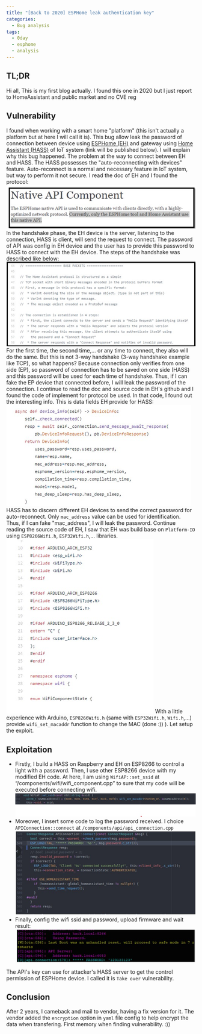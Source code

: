 ```yaml
---
title: "[Back to 2020] ESPHome leak authentication key"
categories:
  - Bug analysis
tags:
  - 0day
  - esphome
  - analysis
---
```


## TL;DR
Hi all, This is my first blog actually. I found this one in 2020 but I just report to HomeAssistant and public market and no CVE reg 

## Vulnerability
I found when working with a smart home "platform" (this isn't actually a platform but at here I will call it is). This bug allow leak the password of connection between device using [ESPHome (EH)](https://esphome.io/) and gateway using [Home Assistant (HASS)](https://www.home-assistant.io/) of IoT system (link will be published below).
I will explain why this bug happened. The problem at the way to connect between EH and HASS. The HASS possesses the "auto-reconnecting with devices" feature. Auto-reconnect is a normal and necessary feature in IoT system, but way to perform it not secure. I read the doc of EH and I found the protocol:
![Native Api](/assets/images/esphome/native_api.jpg)
In the handshake phase, the EH device is the server, listening to the connection, HASS is client, will send the request to connect. The password of API was config in EH device and the user has to provide this password to HASS to connect with the EH device. The steps of the handshake was described like below:
![Handshake](/assets/images/esphome/handshake.jpg)
For the first time, the second time,... or any time to connect, they also will do the same. But this is not 3-way handshake (3-way handshake example like TCP), so what happens? Because connection only verifies from one side (EP), so password of connection has to be saved on one side (HASS) and this password will be used for each time of handshake. Thus, if I can fake the EP device that connected before, I will leak the password of the connection. I continue to read the doc and source code in EH's github and I found the code of implement for protocol be used. In that code, I found out the interesting info. This is data fields EH provide for HASS:
![Device Info](/assets/images/esphome/device_info.jpg)
HASS has to discern different EH devices to send the correct password for auto-reconnect. Only `mac_address` value can be used for identification. Thus, if I can fake "mac_address", I will leak the password. Continue reading the source code of EH, I saw that EH was build base on `Platform-IO` using `ESP8266Wifi.h`, `ESP32Wifi.h`,... libraries.
![Import Libs](/assets/images/esphome/import_lib.jpg)
With a little experience with Arduino, `ESP8266Wifi.h` (same with `ESP32Wifi.h`, `Wifi.h`,...) provide `wifi_set_macaddr` function to change the MAC (done :)) ). Let setup the exploit.

## Exploitation
- Firstly, I build a HASS on Raspberry and EH on ESP8266 to control a light with a password. Then, I use other ESP8266 device with my modified EH code. At here, I am using `WifiAP::set_ssid` at “/components/wifi/wifi_component.cpp”  to sure that my code will be executed before connecting wifi.
![Add MAC](/assets/images/esphome/add_mac.jpg)
- Moreover, I insert some code to log the password received. I choice `APIConnection::connect` at `/components/api/api_connection.cpp`
![Add log](/assets/images/esphome/add_log.jpg)
- Finally, config the wifi ssid and password, upload firmware and wait result:
![Result](/assets/images/esphome/result.jpg)

The API's key can use for attacker's HASS server to get the control permission of ESPHome device. I called it is `Take over` vulnerability.

## Conclusion
After 2 years, I cameback and mail to vendor, having a fix version for it. The vendor added the `encryption` option in `yaml` file config to help encrypt the data when transfering.
First memory when finding vulnerability. :))
